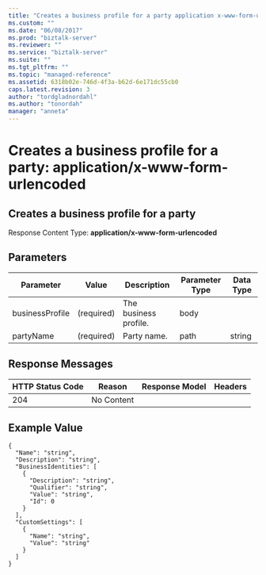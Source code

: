 ```yaml
---
title: "Creates a business profile for a party application x-www-form-urlencoded | Microsoft Docs"
ms.custom: ""
ms.date: "06/08/2017"
ms.prod: "biztalk-server"
ms.reviewer: ""
ms.service: "biztalk-server"
ms.suite: ""
ms.tgt_pltfrm: ""
ms.topic: "managed-reference"
ms.assetid: 6318b02e-746d-4f3a-b62d-6e171dc55cb0
caps.latest.revision: 3
author: "tordgladnordahl"
ms.author: "tonordah"
manager: "anneta"
---
```

# Creates a business profile for a party: application/x-www-form-urlencoded
## Creates a business profile for a party

  Response Content Type: **application/x-www-form-urlencoded**


Parameters
---



Parameter|Value|Description|Parameter Type|Data Type 
---------|---------|---------|---------|---------
businessProfile|(required)|The business profile.|body|        | 
partyName|(required)|Party name.|path|string| 


Response Messages
---



HTTP Status Code|Reason|Response Model|Headers  
---------|---------|---------|---------
204|No Content |         |        | 

Example Value
---

```
{
  "Name": "string",
  "Description": "string",
  "BusinessIdentities": [
    {
      "Description": "string",
      "Qualifier": "string",
      "Value": "string",
      "Id": 0
    }
  ],
  "CustomSettings": [
    {
      "Name": "string",
      "Value": "string"
    }
  ]
}
```